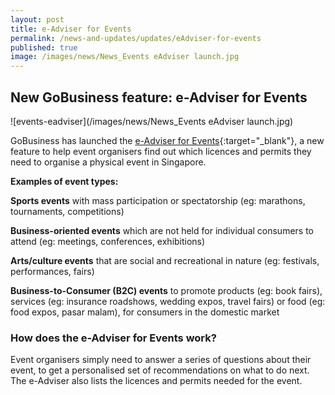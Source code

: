 ```yaml
---
layout: post
title: e-Adviser for Events
permalink: /news-and-updates/updates/eAdviser-for-events
published: true
image: /images/news/News_Events eAdviser launch.jpg
---
```


## New GoBusiness feature: e-Adviser for Events

![events-eadviser](/images/news/News_Events eAdviser launch.jpg)

GoBusiness has launched the [e-Adviser for Events](https://eadviser.gobusiness.gov.sg/events?src=news){:target="_blank"}, a new feature to help event organisers find out which licences and permits they need to organise a physical event in Singapore.

**Examples of event types:**

**Sports events** with mass participation or spectatorship (eg: marathons, tournaments, competitions)

**Business-oriented events** which are not held for individual consumers to attend (eg: meetings, conferences, exhibitions)

**Arts/culture events** that are social and recreational in nature (eg: festivals, performances, fairs)

**Business-to-Consumer (B2C) events** to promote products (eg: book fairs), services (eg: insurance roadshows, wedding expos, travel fairs) or food (eg: food expos, pasar malam), for consumers in the domestic market

### How does the e-Adviser for Events work?

Event organisers simply need to answer a series of questions about their event, to get a personalised set of recommendations on what to do next. The e-Adviser also lists the licences and permits needed for the event.
